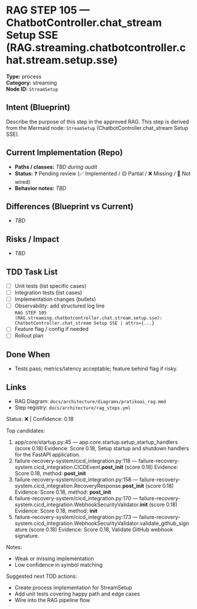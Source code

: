 # RAG STEP 105 — ChatbotController.chat_stream Setup SSE (RAG.streaming.chatbotcontroller.chat.stream.setup.sse)

**Type:** process  
**Category:** streaming  
**Node ID:** `StreamSetup`

## Intent (Blueprint)
Describe the purpose of this step in the approved RAG. This step is derived from the Mermaid node: `StreamSetup` (ChatbotController.chat_stream Setup SSE).

## Current Implementation (Repo)
- **Paths / classes:** _TBD during audit_
- **Status:** ❓ Pending review (✅ Implemented / 🟡 Partial / ❌ Missing / 🔌 Not wired)
- **Behavior notes:** _TBD_

## Differences (Blueprint vs Current)
- _TBD_

## Risks / Impact
- _TBD_

## TDD Task List
- [ ] Unit tests (list specific cases)
- [ ] Integration tests (list cases)
- [ ] Implementation changes (bullets)
- [ ] Observability: add structured log line  
  `RAG STEP 105 (RAG.streaming.chatbotcontroller.chat.stream.setup.sse): ChatbotController.chat_stream Setup SSE | attrs={...}`
- [ ] Feature flag / config if needed
- [ ] Rollout plan

## Done When
- Tests pass; metrics/latency acceptable; feature behind flag if risky.

## Links
- RAG Diagram: `docs/architecture/diagrams/pratikoai_rag.mmd`
- Step registry: `docs/architecture/rag_steps.yml`


<!-- AUTO-AUDIT:BEGIN -->
Status: ❌  |  Confidence: 0.18

Top candidates:
1) app/core/startup.py:45 — app.core.startup.setup_startup_handlers (score 0.18)
   Evidence: Score 0.18, Setup startup and shutdown handlers for the FastAPI application.
2) failure-recovery-system/cicd_integration.py:118 — failure-recovery-system.cicd_integration.CICDEvent.__post_init__ (score 0.18)
   Evidence: Score 0.18, method: __post_init__
3) failure-recovery-system/cicd_integration.py:158 — failure-recovery-system.cicd_integration.RecoveryResponse.__post_init__ (score 0.18)
   Evidence: Score 0.18, method: __post_init__
4) failure-recovery-system/cicd_integration.py:170 — failure-recovery-system.cicd_integration.WebhookSecurityValidator.__init__ (score 0.18)
   Evidence: Score 0.18, method: __init__
5) failure-recovery-system/cicd_integration.py:173 — failure-recovery-system.cicd_integration.WebhookSecurityValidator.validate_github_signature (score 0.18)
   Evidence: Score 0.18, Validate GitHub webhook signature.

Notes:
- Weak or missing implementation
- Low confidence in symbol matching

Suggested next TDD actions:
- Create process implementation for StreamSetup
- Add unit tests covering happy path and edge cases
- Wire into the RAG pipeline flow
<!-- AUTO-AUDIT:END -->